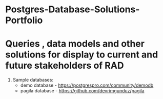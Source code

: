 # Postgres-Database-Solutions-Portfolio
Queries , data models and other solutions for display to current and future stakeholders of RAD
===============================================================================================================================

1. Sample databases:
      * demo database - https://postgrespro.com/community/demodb
      * pagila database -  https://github.com/devrimgunduz/pagila   
